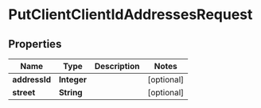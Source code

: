 # PutClientClientIdAddressesRequest

## Properties
Name | Type | Description | Notes
------------ | ------------- | ------------- | -------------
**addressId** | **Integer** |  |  [optional]
**street** | **String** |  |  [optional]
